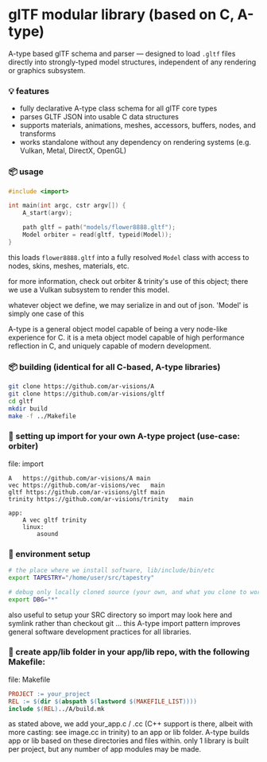 # glTF modular library (based on C, A-type)

A-type based glTF schema and parser — designed to load `.gltf` files directly into strongly-typed model structures, independent of any rendering or graphics subsystem.

### 💡 features
- fully declarative A-type class schema for all glTF core types  
- parses GLTF JSON into usable C data structures  
- supports materials, animations, meshes, accessors, buffers, nodes, and transforms  
- works standalone without any dependency on rendering systems (e.g. Vulkan, Metal, DirectX, OpenGL)

### 📦 usage

```c
#include <import>

int main(int argc, cstr argv[]) {
    A_start(argv);

    path gltf = path("models/flower8888.gltf");
    Model orbiter = read(gltf, typeid(Model));
}
```
this loads `flower8888.gltf` into a fully resolved `Model` class with access to nodes, skins, meshes, materials, etc.

for more information, check out orbiter & trinity's use of this object; there we use a Vulkan subsystem to render this model.

whatever object we define, we may serialize in and out of json. 'Model' is simply one case of this

A-type is a general object model capable of being a very node-like experience for C.  it is a meta
object model capable of high performance reflection in C, and uniquely capable of modern development.

### 📦 building (identical for all C-based, A-type libraries)

```sh
git clone https://github.com/ar-visions/A
git clone https://github.com/ar-visions/gltf
cd gltf
mkdir build
make -f ../Makefile
```

### 🚀 setting up import for your own A-type project (use-case: orbiter)
file: import

```import
A	https://github.com/ar-visions/A	main
vec	https://github.com/ar-visions/vec	main
gltf https://github.com/ar-visions/gltf main
trinity	https://github.com/ar-visions/trinity	main

app:
	A vec gltf trinity
	linux:
		asound

```

### 🔧 environment setup
```sh
# the place where we install software, lib/include/bin/etc
export TAPESTRY="/home/user/src/tapestry"

# debug only locally cloned source (your own, and what you clone to work on)
export DBG="*"
```

also useful to setup your SRC directory so import may look here and symlink rather than checkout git ... this A-type import pattern improves general software development practices for all libraries.

### 📂 create app/lib folder in your app/lib repo, with the following Makefile:
file: Makefile

```Makefile
PROJECT := your_project
REL := $(dir $(abspath $(lastword $(MAKEFILE_LIST))))
include $(REL)../A/build.mk
```
as stated above, we add your_app.c / .cc (C++ support is there, albeit with more casting: see image.cc in trinity) to an app or lib folder.  A-type builds app or lib based on these directories and files within.  only 1 library is built per project, but any number of app modules may be made.
